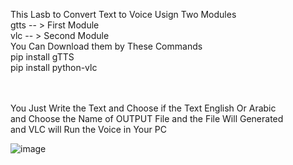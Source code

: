 This Lasb to Convert Text to Voice Usign Two Modules  <br/>
gtts -- > First Module  <br/>
vlc  -- > Second Module <br/>
You Can Download them by These Commands <br/>
pip install gTTS   <br/>
pip install python-vlc <br/><br/><br/>


You Just Write the Text and Choose if the Text English Or Arabic <br/>
and Choose the Name of OUTPUT File and the File Will Generated <br/>
and VLC will Run the Voice in Your PC <br/>

![image](https://github.com/Ephraim-Hedia/Embedded_Linux_Diploma_Team_C1/assets/74508494/47abab39-c141-4617-85de-1370eb59f23d)
